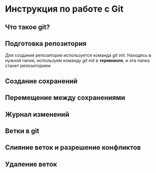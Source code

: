 # Инструкция по работе с Git


## Что такое git?

## Подготовка репозитория

Для создания репозитория используется команда *git init*.
Находясь в нужной папке, используем команду *git init* в **термианле**, и эта папка станет репозиторием

## Создание сохранений

## Перемещение между сохранениями

## Журнал изменений

## Ветки в git

## Слияние веток и разрешение конфликтов

## Удаление веток